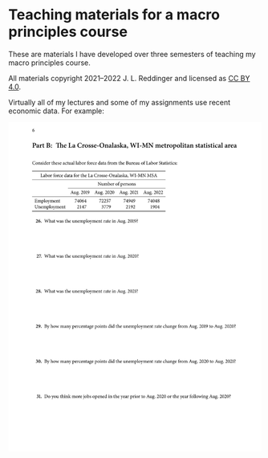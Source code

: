 # Teaching materials for a macro principles course

These are materials I have developed over three semesters of teaching my macro principles course.

All materials copyright 2021&ndash;2022 J. L. Reddinger and licensed as [CC BY 4.0](https://creativecommons.org/licenses/by/4.0/).

Virtually all of my lectures and some of my assignments use recent economic data. For example:

<div style="background-color: white !important; color: black !important;"><img style="background-color: white !important; color: black !important;" src="example.svg" alt="An example problem with recent BLS data." /></div>


